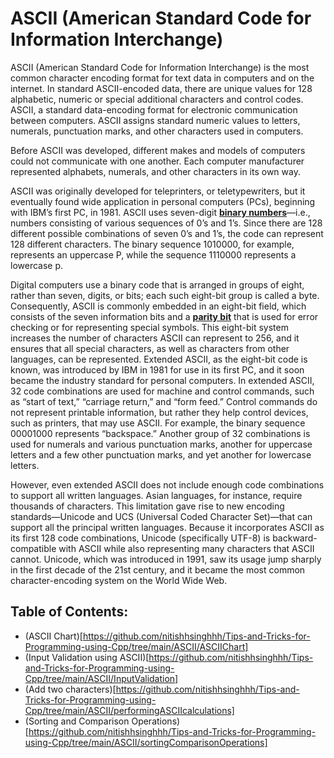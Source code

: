 # ASCII (American Standard Code for Information Interchange)
ASCII (American Standard Code for Information Interchange) is the most common character encoding format for text data in computers and on the internet. In standard ASCII-encoded data, there are unique values for 128 alphabetic, numeric or special additional characters and control codes. ASCII, a standard data-encoding format for electronic communication between computers. ASCII assigns standard numeric values to letters, numerals, punctuation marks, and other characters used in computers.

Before ASCII was developed, different makes and models of computers could not communicate with one another. Each computer manufacturer represented alphabets, numerals, and other characters in its own way.

ASCII was originally developed for teleprinters, or teletypewriters, but it eventually found wide application in personal computers (PCs), beginning with IBM’s first PC, in 1981. ASCII uses seven-digit [**binary numbers**](https://en.wikipedia.org/wiki/Binary_number)—i.e., numbers consisting of various sequences of 0’s and 1’s. Since there are 128 different possible combinations of seven 0’s and 1’s, the code can represent 128 different characters. The binary sequence 1010000, for example, represents an uppercase P, while the sequence 1110000 represents a lowercase p.

Digital computers use a binary code that is arranged in groups of eight, rather than seven, digits, or bits; each such eight-bit group is called a byte. Consequently, ASCII is commonly embedded in an eight-bit field, which consists of the seven information bits and a [**parity bit**](https://en.wikipedia.org/wiki/Parity_bit#:~:text=Parity%20bits%20are%20generally%20applied,string%20is%20even%20or%20odd.) that is used for error checking or for representing special symbols. This eight-bit system increases the number of characters ASCII can represent to 256, and it ensures that all special characters, as well as characters from other languages, can be represented. Extended ASCII, as the eight-bit code is known, was introduced by IBM in 1981 for use in its first PC, and it soon became the industry standard for personal computers. In extended ASCII, 32 code combinations are used for machine and control commands, such as “start of text,” “carriage return,” and “form feed.” Control commands do not represent printable information, but rather they help control devices, such as printers, that may use ASCII. For example, the binary sequence 00001000 represents “backspace.” Another group of 32 combinations is used for numerals and various punctuation marks, another for uppercase letters and a few other punctuation marks, and yet another for lowercase letters.

However, even extended ASCII does not include enough code combinations to support all written languages. Asian languages, for instance, require thousands of characters. This limitation gave rise to new encoding standards—Unicode and UCS (Universal Coded Character Set)—that can support all the principal written languages. Because it incorporates ASCII as its first 128 code combinations, Unicode (specifically UTF-8) is backward-compatible with ASCII while also representing many characters that ASCII cannot. Unicode, which was introduced in 1991, saw its usage jump sharply in the first decade of the 21st century, and it became the most common character-encoding system on the World Wide Web.

## Table of Contents:
- (ASCII Chart)[https://github.com/nitishhsinghhh/Tips-and-Tricks-for-Programming-using-Cpp/tree/main/ASCII/ASCIIChart]
- (Input Validation using ASCII)[https://github.com/nitishhsinghhh/Tips-and-Tricks-for-Programming-using-Cpp/tree/main/ASCII/InputValidation]
- (Add two characters)[https://github.com/nitishhsinghhh/Tips-and-Tricks-for-Programming-using-Cpp/tree/main/ASCII/performingASCIIcalculations]
- (Sorting and Comparison Operations)[https://github.com/nitishhsinghhh/Tips-and-Tricks-for-Programming-using-Cpp/tree/main/ASCII/sortingComparisonOperations]
